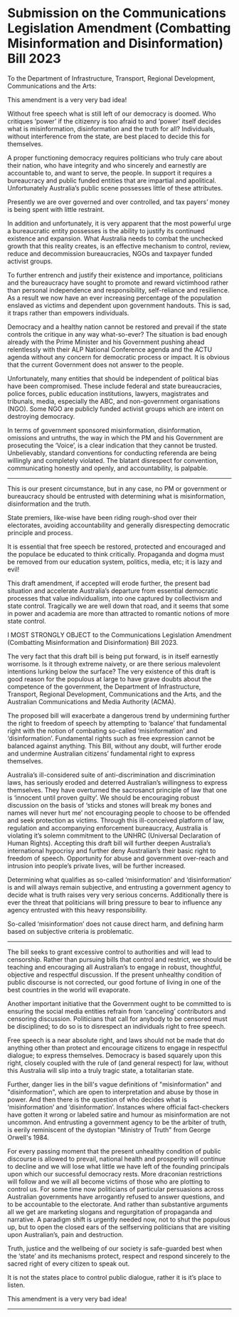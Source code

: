 # Submission on the Communications Legislation Amendment (Combatting Misinformation and Disinformation) Bill 2023


To the Department of Infrastructure, Transport, Regional Development, Communications
and the Arts:

This amendment is a very very bad idea!

Without free speech what is still left of our democracy is doomed. Who critiques ‘power’ if
the citizenry is too afraid to and ‘power’ itself decides what is misinformation,
disinformation and the truth for all? Individuals, without interference from the state, are
best placed to decide this for themselves.

A proper functioning democracy requires politicians who truly care about their nation, who
have integrity and who sincerely and earnestly are accountable to, and want to serve, the
people. In support it requires a bureaucracy and public funded entities that are impartial
and apolitical. Unfortunately Australia’s public scene possesses little of these attributes.

Presently we are over governed and over controlled, and tax payers’ money is being spent
with little restraint.

In addition and unfortunately, it is very apparent that the most powerful urge a bureaucratic
entity possesses is the ability to justify its continued existence and expansion. What
Australia needs to combat the unchecked growth that this reality creates, is an effective
mechanism to control, review, reduce and decommission bureaucracies, NGOs and taxpayer funded activist groups.

To further entrench and justify their existence and importance, politicians and the
bureaucracy have sought to promote and reward victimhood rather than personal
independence and responsibility, self-reliance and resilience. As a result we now have an
ever increasing percentage of the population enslaved as victims and dependent upon
government handouts. This is sad, it traps rather than empowers individuals.

Democracy and a healthy nation cannot be restored and prevail if the state controls the
critique in any way what-so-ever? The situation is bad enough already with the Prime
Minister and his Government pushing ahead relentlessly with their ALP National
Conference agenda and the ACTU agenda without any concern for democratic process or
impact. It is obvious that the current Government does not answer to the people.

Unfortunately, many entities that should be independent of political bias have been
compromised. These include federal and state bureaucracies, police forces, public
education institutions, lawyers, magistrates and tribunals, media, especially the ABC, and
non-government organisations (NGO). Some NGO are publicly funded activist groups
which are intent on destroying democracy.

In terms of government sponsored misinformation, disinformation, omissions and untruths,
the way in which the PM and his Government are prosecuting the ‘Voice’, is a clear
indication that they cannot be trusted. Unbelievably, standard conventions for conducting
referenda are being willingly and completely violated. The blatant disrespect for
convention, communicating honestly and openly, and accountability, is palpable.


-----

This is our present circumstance, but in any case, no PM or government or bureaucracy
should be entrusted with determining what is misinformation, disinformation and the truth.

State premiers, like-wise have been riding rough-shod over their electorates, avoiding
accountability and generally disrespecting democratic principle and process.

It is essential that free speech be restored, protected and encouraged and the populace be
educated to think critically. Propaganda and dogma must be removed from our education
system, politics, media, etc; it is lazy and evil!

This draft amendment, if accepted will erode further, the present bad situation and
accelerate Australia’s departure from essential democratic processes that value
individualism, into one captured by collectivism and state control. Tragically we are well
down that road, and it seems that some in power and academia are more than attracted to
romantic notions of more state control.

l MOST STRONGLY OBJECT to the Communications Legislation Amendment
(Combatting Misinformation and Disinformation) Bill 2023.

The very fact that this draft bill is being put forward, is in itself earnestly worrisome. Is it
through extreme naivety, or are there serious malevolent intentions lurking below the
surface? The very existence of this draft is good reason for the populous at large to have
grave doubts about the competence of the government, the Department of Infrastructure,
Transport, Regional Development, Communications and the Arts, and the Australian
Communications and Media Authority (ACMA).

The proposed bill will exacerbate a dangerous trend by undermining further the right to
freedom of speech by attempting to ‘balance’ that fundamental right with the notion of
combating so-called ‘misinformation’ and ‘disinformation’. Fundamental rights such as free
expression cannot be balanced against anything. This Bill, without any doubt, will further
erode and undermine Australian citizens’ fundamental right to express themselves.

Australia’s ill-considered suite of anti-discrimination and discrimination laws, has seriously
eroded and deterred Australian’s willingness to express themselves. They have overturned the sacrosanct principle of law that one is ‘innocent until proven guilty’. We should
be encouraging robust discussion on the basis of ‘sticks and stones will break my bones
and names will never hurt me’ not encouraging people to choose to be offended and seek
protection as victims. Through this ill-conceived platform of law, regulation and
accompanying enforcement bureaucracy, Australia is violating it’s solemn commitment to
the UNHRC (Universal Declaration of Human Rights). Accepting this draft bill will further
deepen Australia’s international hypocrisy and further deny Australian’s their basic right to
freedom of speech. Opportunity for abuse and government over-reach and intrusion into
people’s private lives, will be further increased.

Determining what qualifies as so-called ‘misinformation’ and ‘disinformation’ is and will
always remain subjective, and entrusting a government agency to decide what is truth
raises very very serious concerns. Additionally there is ever the threat that politicians will
bring pressure to bear to influence any agency entrusted with this heavy responsibility.

So-called ‘misinformation’ does not cause direct harm, and defining harm based on
subjective criteria is problematic.


-----

The bill seeks to grant excessive control to authorities and will lead to censorship.
Rather than pursuing bills that control and restrict, we should be teaching and encouraging
all Australian’s to engage in robust, thoughtful, objective and respectful discussion. If the
present unhealthy condition of public discourse is not corrected, our good fortune of living
in one of the best countries in the world will evaporate.

Another important initiative that the Government ought to be committed to is ensuring the
social media entities refrain from ‘canceling’ contributors and censoring discussion.
Politicians that call for anybody to be censored must be disciplined; to do so is to
disrespect an individuals right to free speech.

Free speech is a near absolute right, and laws should not be made that do anything other
than protect and encourage citizens to engage in respectful dialogue; to express
themselves. Democracy is based squarely upon this right, closely coupled with the rule of
(and general respect) for law, without this Australia will slip into a truly tragic state, a
totalitarian state.

Further, danger lies in the bill's vague definitions of "misinformation" and "disinformation",
which are open to interpretation and abuse by those in power. And then there is the
question of who decides what is ‘misinformation’ and ‘disinformation’. Instances where
official fact-checkers have gotten it wrong or labeled satire and humour as misinformation
are not uncommon. And entrusting a government agency to be the arbiter of truth, is eerily
reminiscent of the dystopian "Ministry of Truth" from George Orwell's 1984.

For every passing moment that the present unhealthy condition of public discourse is
allowed to prevail, national health and prosperity will continue to decline and we will lose
what little we have left of the founding principals upon which our successful democracy
rests. More draconian restrictions will follow and we will all become victims of those who
are plotting to control us. For some time now politicians of particular persuasions across
Australian governments have arrogantly refused to answer questions, and to be
accountable to the electorate. And rather than substantive arguments all we get are
marketing slogans and regurgitation of propaganda and narrative. A paradigm shift is
urgently needed now, not to shut the populous up, but to open the closed ears of the selfserving politicians that are visiting upon Australian’s, pain and destruction.

Truth, justice and the wellbeing of our society is safe-guarded best when the ‘state’ and its
mechanisms protect, respect and respond sincerely to the sacred right of every citizen to
speak out.

It is not the states place to control public dialogue, rather it is it’s place to listen.

This amendment is a very very bad idea!


-----

